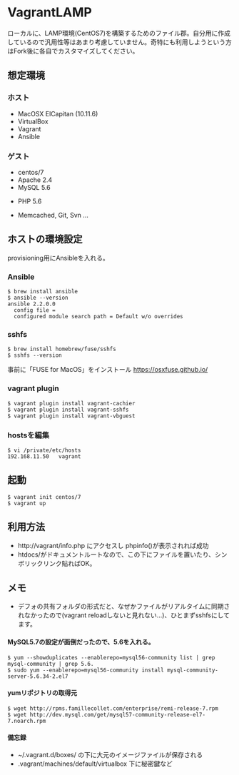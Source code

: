 # VagrantLAMP
ローカルに、LAMP環境(CentOS7)を構築するためのファイル郡。自分用に作成しているので汎用性等はあまり考慮していません。奇特にも利用しようという方はFork後に各自でカスタマイズしてください。

## 想定環境

### ホスト

+ MacOSX ElCapitan (10.11.6)
+ VirtualBox
+ Vagrant
+ Ansible

### ゲスト 

+ centos/7
+ Apache 2.4
+ MySQL 5.6
* PHP 5.6
+ Memcached, Git, Svn ...

## ホストの環境設定
provisioning用にAnsibleを入れる。

### Ansible
	$ brew install ansible
	$ ansible --version
	ansible 2.2.0.0
	  config file = 
	  configured module search path = Default w/o overrides

### sshfs
	$ brew install homebrew/fuse/sshfs
	$ sshfs --version

事前に「FUSE for MacOS」をインストール https://osxfuse.github.io/


### vagrant plugin
	$ vagrant plugin install vagrant-cachier
	$ vagrant plugin install vagrant-sshfs
	$ vagrant plugin install vagrant-vbguest

### hostsを編集
	$ vi /private/etc/hosts
	192.168.11.50   vagrant

## 起動
	$ vagrant init centos/7
	$ vagrant up

## 利用方法
* http://vagrant/info.php にアクセスし phpinfo()が表示されれば成功
* htdocs/がドキュメントルートなので、この下にファイルを置いたり、シンボリックリンク貼ればOK。

## メモ
* デフォの共有フォルダの形式だと、なぜかファイルがリアルタイムに同期されなかったので(vagrant reloadしないと見れない…)、ひとまずsshfsにしてます。

#### MySQL5.7の設定が面倒だったので、5.6を入れる。
	$ yum --showduplicates --enablerepo=mysql56-community list | grep mysql-community | grep 5.6.
	$ sudo yum --enablerepo=mysql56-community install mysql-community-server-5.6.34-2.el7 

#### yumリポジトリの取得元
	$ wget http://rpms.famillecollet.com/enterprise/remi-release-7.rpm
	$ wget http://dev.mysql.com/get/mysql57-community-release-el7-7.noarch.rpm	

#### 備忘録
* ~/.vagrant.d/boxes/ の下に大元のイメージファイルが保存される
* .vagrant/machines/default/virtualbox 下に秘密鍵など
